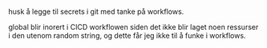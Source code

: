 husk å legge til secrets i git med tanke på workflows.

global blir inorert i CICD workflowen siden det ikke blir laget noen ressurser i den utenom random string, og dette får jeg ikke til å funke i workflows.